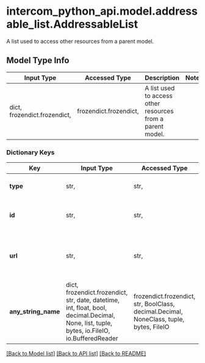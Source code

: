 # intercom_python_api.model.addressable_list.AddressableList

A list used to access other resources from a parent model.

## Model Type Info
Input Type | Accessed Type | Description | Notes
------------ | ------------- | ------------- | -------------
dict, frozendict.frozendict,  | frozendict.frozendict,  | A list used to access other resources from a parent model. | 

### Dictionary Keys
Key | Input Type | Accessed Type | Description | Notes
------------ | ------------- | ------------- | ------------- | -------------
**type** | str,  | str,  | The addressable object type | [optional] 
**id** | str,  | str,  | The id of the addressable object | [optional] 
**url** | str,  | str,  | Url to get more company resources for this contact | [optional] 
**any_string_name** | dict, frozendict.frozendict, str, date, datetime, int, float, bool, decimal.Decimal, None, list, tuple, bytes, io.FileIO, io.BufferedReader | frozendict.frozendict, str, BoolClass, decimal.Decimal, NoneClass, tuple, bytes, FileIO | any string name can be used but the value must be the correct type | [optional]

[[Back to Model list]](../../README.md#documentation-for-models) [[Back to API list]](../../README.md#documentation-for-api-endpoints) [[Back to README]](../../README.md)

